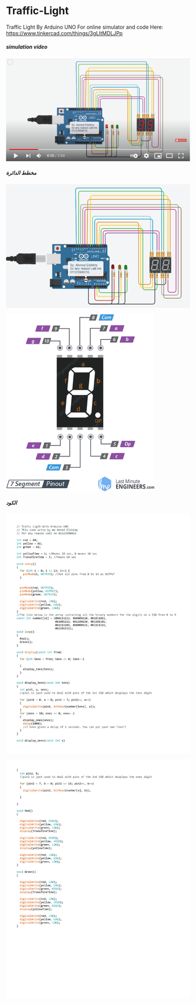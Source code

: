 # Traffic-Light
Traffic Light By Arduino UNO 
For online simulator and code Here: https://www.tinkercad.com/things/3gLItMDLJPp
##### simulation video
[![Traffic Light with 7 segment display Arduino](https://raw.githubusercontent.com/AhmedElshimy1998/Traffic-Light/main/tumb.PNG)](http://www.youtube.com/watch?v=Oq7yP4WOuy0 "Traffic Light with 7 segment display Arduino")

##### مخطط الدائرة
![](https://raw.githubusercontent.com/AhmedElshimy1998/Traffic-Light/main/snap1.PNG)

![](https://raw.githubusercontent.com/AhmedElshimy1998/Traffic-Light/main/7-Segment-Common-Anode-Common-Cathode-Pinout.png)
##### الكود

![](https://raw.githubusercontent.com/AhmedElshimy1998/Traffic-Light/main/a-1.png)

![](https://raw.githubusercontent.com/AhmedElshimy1998/Traffic-Light/main/a-2.png)
